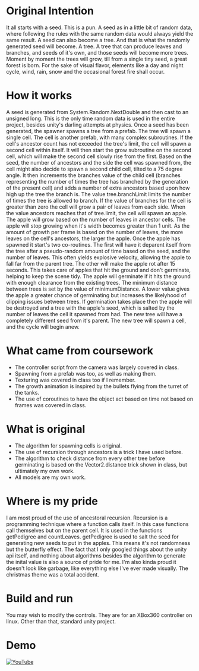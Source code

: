 # Original Intention
It all starts with a seed. This is a pun. A seed as in a little bit of random data, where following the rules with the same random data would always yield the same result. A seed can also become a tree. And that is what the randomly generated seed will become. A tree. A tree that can produce leaves and branches, and seeds of it's own, and those seeds will become more trees. Moment by moment the trees will grow, till from a single tiny seed, a great forest is born. For the sake of visual flavor, elements like a day and night cycle, wind, rain, snow and the occasional forest fire shall occur.

# How it works
A seed is generated from System.Random.NextDouble and then cast to an unsigned long. This is the only time random data is used in the entire project, besides unity's darling attempts at physics. Once a seed has been generated, the spawner spawns a tree from a prefab. The tree will spawn a single cell. The cell is another prefab, with many complex subroutines. If the cell's ancestor count has not exceeded the tree's limit, the cell will spawn a second cell within itself. It will then start the grow subroutine on the second cell, which will make the second cell slowly rise from the first. Based on the seed, the number of ancestors and the side the cell was spawned from, the cell might also decide to spawn a second child cell, tilted to a 75 degree angle. It then increments the branches value of the child cell (branches representing the number of times the tree has branched by the generation of the present cell) and adds a number of extra ancestors based upon how high up the tree the branch is. The value tree.branchLimit limits the number of times the tree is allowed to branch. If the value of branches for the cell is greater than zero the cell will grow a pair of leaves from each side. When the value ancestors reaches that of tree.limit, the cell will spawn an apple. The apple will grow based on the number of leaves in ancestor cells. The apple will stop growing when it's width becomes greater than 1 unit. As the amount of growth per frame is based on the number of leaves, the more leaves on the cell's ancestors, the larger the apple. Once the apple has spawned it start's two co-routines. The first will have it deparent itself from the tree after a pseudo-random amount of time based on the seed, and the number of leaves. This often yields explosive velocity, allowing the apple to fall far from the parent tree. The other will make the apple rot after 15 seconds. This takes care of apples that hit the ground and don't germinate, helping to keep the scene tidy. The apple will germinate if it hits the ground with enough clearance from the existing trees. The minimum distance between trees is set by the value of minimumDistance. A lower value gives the apple a greater chance of germinating but increases the likelyhood of clipping issues between trees. If germination takes place then the apple will be destroyed and a tree with the apple's seed, which is salted by the number of leaves the cell it spawned from had. The new tree will have a completely different seed from it's parent. The new tree will spawn a cell, and the cycle will begin anew.

# What came from coursework
* The controller script from the camera was largely covered in class.
* Spawning from a prefab was too, as well as making them.
* Texturing was covered in class too if I remember.
* The growth animation is inspired by the bullets flying from the turret of the tanks.
* The use of coroutines to have the object act based on time not based on frames was covered in class.

# What is original
* The algorithm for spawning cells is original.
* The use of recursion through ancestors is a trick I have used before.
* The algorithm to check distance from every other tree before germinating is based on the Vector2.distance trick shown in class, but ultimately my own work.
* All models are my own work.

# Where is my pride
I am most proud of the use of ancestoral recursion. Recursion is a programming technique where a function calls itself. In this case functions call themselves but on the parent cell. It is used in the functions getPedigree and countLeaves. getPedigree is used to salt the seed for generating new seeds to put in the apples. This means it's not randomness but the butterfly effect. The fact that I only googled things about the unity api itself, and nothing about algorithms besides the algorithm to generate the inital value is also a source of pride for me. I'm also kinda proud it doesn't look like garbage, like everything else I've ever made visually. The christmas theme was a total accident.

# Build and run
You may wish to modify the controls. They are for an XBox360 controller on linux. Other than that, standard unity project.

# Demo
[![YouTube](http://img.youtube.com/vi/ltsh8RBHQcY/0.jpg)](https://www.youtube.com/watch?v=ltsh8RBHQcY)
